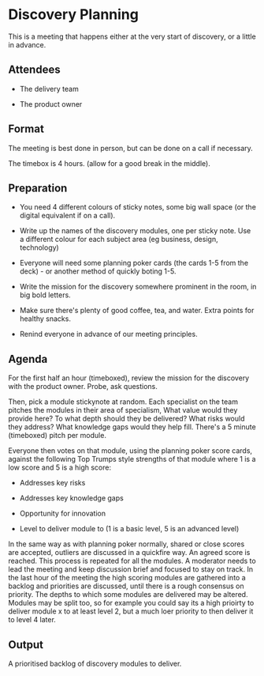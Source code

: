 # Discovery Planning

This is a meeting that happens either at the very start of discovery, or a little in advance.

## Attendees

* The delivery team

* The product owner

## Format

The meeting is best done in person, but can be done on a call if necessary.

The timebox is 4 hours. \(allow for a good break in the middle\).

## Preparation

* You need 4 different colours of sticky notes, some big wall space \(or the digital equivalent if on a call\).

* Write up the names of the discovery modules, one per sticky note. Use a different colour for each subject area \(eg business, design, technology\)

* Everyone will need some planning poker cards \(the cards 1-5 from the deck\) - or another method of quickly boting 1-5.

* Write the mission for the discovery somewhere prominent in the room, in big bold letters.

* Make sure there's plenty of good coffee, tea, and water. Extra points for healthy snacks.

* Renind everyone in advance of our meeting principles.


## Agenda

For the first half an hour \(timeboxed\), review the mission for the discovery with the product owner. Probe, ask questions.

Then, pick a module stickynote at random. Each specialist on the team pitches the modules in their area of specialism, What value would they provide here? To what depth should they be delivered? What risks would they address? What knowledge gaps would they help fill. There's a 5 minute \(timeboxed\) pitch per module.

Everyone then votes on that module, using the planning poker score cards, against the following Top Trumps style strengths of that module where 1 is a low score and 5 is a high score:

* Addresses key risks

* Addresses key knowledge gaps
* Opportunity for innovation
* Level to deliver module to \(1 is a basic level, 5 is an advanced level\)

In the same way as with planning poker normally, shared or close scores are accepted, outliers are discussed in a quickfire way. An agreed score is reached.
This process is repeated for all the modules. A moderator needs to lead the meeting and keep discussion brief and focused to stay on track.
In the last hour of the meeting the high scoring modules are gathered into a backlog and priorities are discussed, until there is a rough consensus on priority. The depths to which some modules are delivered may be altered. Modules may be split too, so for example you could say its a high prioirty to deliver module x to at least level 2, but a much loer priority to then deliver it to level 4 later.

## Output

A prioritised backlog of discovery modules to deliver.



